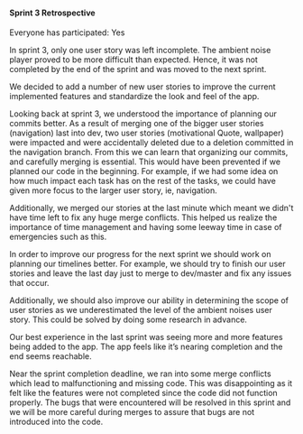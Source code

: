 #### Sprint 3 Retrospective

Everyone has participated: Yes

In sprint 3, only one user story was left incomplete. The ambient noise player proved to be more difficult than expected. Hence, it was not completed by the end of the sprint and was moved to the next sprint.

We decided to add a number of new user stories to improve the current implemented features and standardize the look and feel of the app.

Looking back at sprint 3, we understood the importance of planning our commits better. As a result of merging one of the bigger user stories (navigation) last into dev, two user stories (motivational Quote, wallpaper) were impacted and were accidentally deleted due to a deletion committed in the navigation branch. From this we can learn that organizing our commits, and carefully merging is essential. This would have been prevented if we planned our code in the beginning. For example, if we had some idea on how much impact each task has on the rest of the tasks, we could have given more focus to the larger user story, ie, navigation. 

Additionally, we merged our stories at the last minute which meant we didn't have time left to fix any huge merge conflicts. This helped us realize the importance of time management and having some leeway time in case of emergencies such as this. 

In order to improve our progress for the next sprint we should work on planning our timelines better. For example, we should try to finish our user stories and leave the last day just to merge to dev/master and fix any issues that occur. 

Additionally, we should also improve our ability in determining the scope of user stories as we underestimated the level of the ambient noises user story. This could be solved by doing some research in advance. 

Our best experience in the last sprint was seeing more and more features being added to the app. The app feels like it’s nearing completion and the end seems reachable.

Near the sprint completion deadline, we ran into some merge conflicts which lead to malfunctioning and missing code. This was disappointing as it felt like the features were not completed since the code did not function properly. The bugs that were encountered will be resolved in this sprint and we will be more careful during merges to assure that bugs are not introduced into the code.